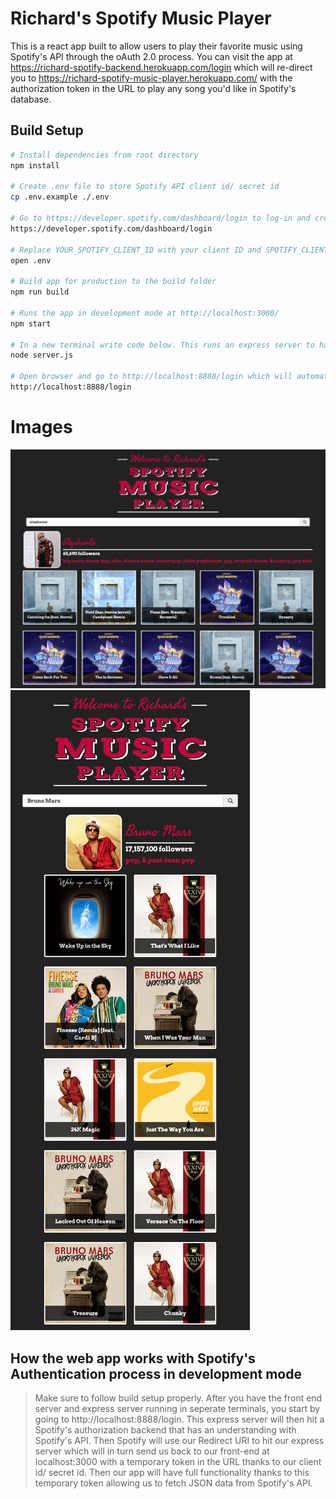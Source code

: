 # Richard's Spotify Music Player
This is a react app built to allow users to play their favorite music using Spotify's API through the oAuth 2.0 process.  You can visit the app at https://richard-spotify-backend.herokuapp.com/login which will re-direct you to https://richard-spotify-music-player.herokuapp.com/ with the authorization token in the URL to play any song you'd like in Spotify's database.

## Build Setup

``` bash
# Install dependencies from root directory
npm install

# Create .env file to store Spotify API client id/ secret id
cp .env.example ./.env

# Go to https://developer.spotify.com/dashboard/login to log-in and create a web app.  Open your web app and click "edit settings" and add http://localhost:8888/callback to your Redirect URIs
https://developer.spotify.com/dashboard/login

# Replace YOUR_SPOTIFY_CLIENT_ID with your client ID and SPOTIFY_CLIENT_SECRET_ID with your client secret id
open .env

# Build app for production to the build folder
npm run build

# Runs the app in development mode at http://localhost:3000/
npm start

# In a new terminal write code below. This runs an express server to handle oAuth callback to Spotify's API back to our front-end
node server.js

# Open browser and go to http://localhost:8888/login which will automatically redirect you to the front-end with the authentication token to make API calls to Spotify
http://localhost:8888/login
```

# Images
![alt text](images/fullscreen-example.png)
![alt text](images/minimized-example.png)

## How the web app works with Spotify's Authentication process in development mode
> Make sure to follow build setup properly.  After you have the front end server and express server running in seperate terminals, you start by going to http://localhost:8888/login.  This express server will then hit a Spotify's authorization backend that has an understanding with Spotify's API.  Then Spotify will use our Redirect URI to hit our express server which will in turn send us back to our front-end at localhost:3000 with a temporary token in the URL thanks to our client id/ secret id.  Then our app will have full functionality thanks to this temporary token allowing us to fetch JSON data from Spotify's API.

